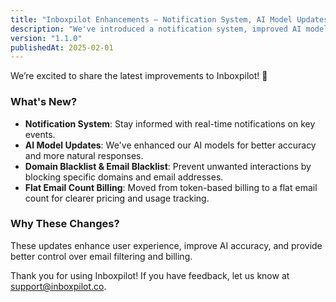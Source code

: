 ```yaml
---
title: "Inboxpilot Enhancements – Notification System, AI Model Updates & More"
description: "We've introduced a notification system, improved AI models, and added blacklist functionalities for better email management."
version: "1.1.0"
publishedAt: 2025-02-01
---
```


We’re excited to share the latest improvements to Inboxpilot! 🚀  

### **What's New?**  

- **Notification System**: Stay informed with real-time notifications on key events.  
- **AI Model Updates**: We've enhanced our AI models for better accuracy and more natural responses.  
- **Domain Blacklist & Email Blacklist**: Prevent unwanted interactions by blocking specific domains and email addresses.  
- **Flat Email Count Billing**: Moved from token-based billing to a flat email count for clearer pricing and usage tracking.  

### **Why These Changes?**  
These updates enhance user experience, improve AI accuracy, and provide better control over email filtering and billing.  

Thank you for using Inboxpilot! If you have feedback, let us know at [support@inboxpilot.co](mailto:support@inboxpilot.co).  
